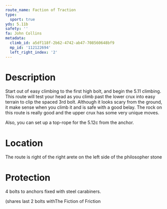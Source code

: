```yaml
---
route_name: Faction of Traction
type:
  sport: true
yds: 5.11b
safety: ''
fa: John Collins
metadata:
  climb_id: a5df118f-2b62-4742-ab47-708560648bf9
  mp_id: '112122694'
  left_right_index: '2'
---
```

# Description
Start out of easy climbing to the first high bolt, and begin the 5.11 climbing. This route will test your head as you climb past the lower crux into easy terrain to clip the spaced 3rd bolt. Although it looks scary from the ground, it make sense when you climb it and is safe with a good belay. The rock on this route is really good and the upper crux has some very unique moves.

Also, you can set up a top-rope for the 5.12c from the anchor.

# Location
The route is right of the right arete on the left side of the philosopher stone

# Protection
4 bolts to anchors fixed with steel carabiners.

(shares last 2 bolts withThe Fiction of Friction
